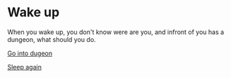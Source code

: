 # Wake up
When you wake up, you don't know were are you, and infront of you has a dungeon, what should you do.

[Go into dugeon](../1/1.md)

[Sleep again](../../README.md)
